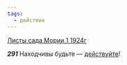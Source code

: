 ```yaml
---
tags:
  - действие
---
```


[Листы сада Мории 1 1924г](https://127.0.0.1:4002/agni/1924)

___291___
Находчивы будьте — [действуйте](../../../tags/#действие)!   

